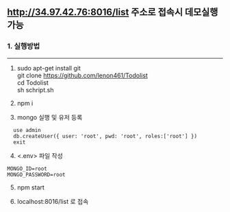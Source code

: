 ## http://34.97.42.76:8016/list 주소로 접속시 데모실행가능

### 1. 실행방법
---
1. sudo apt-get install git  
   git clone https://github.com/lenon461/Todolist  
   cd Todolist  
   sh schript.sh  

2. npm i  

3. mongo 실행 및 유저 등록  
~~~
  use admin  
  db.createUser({ user: 'root', pwd: 'root', roles:['root'] })  
  exit
~~~

4. <.env> 파일 작성
~~~
MONGO_ID=root
MONGO_PASSWORD=root

~~~
5. npm start

6. localhost:8016/list 로 접속
